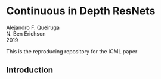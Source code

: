 # Continuous in Depth ResNets

Alejandro F. Queiruga  
N. Ben Erichson  
2019

This is the reproducing repository for the ICML paper 

## Introduction